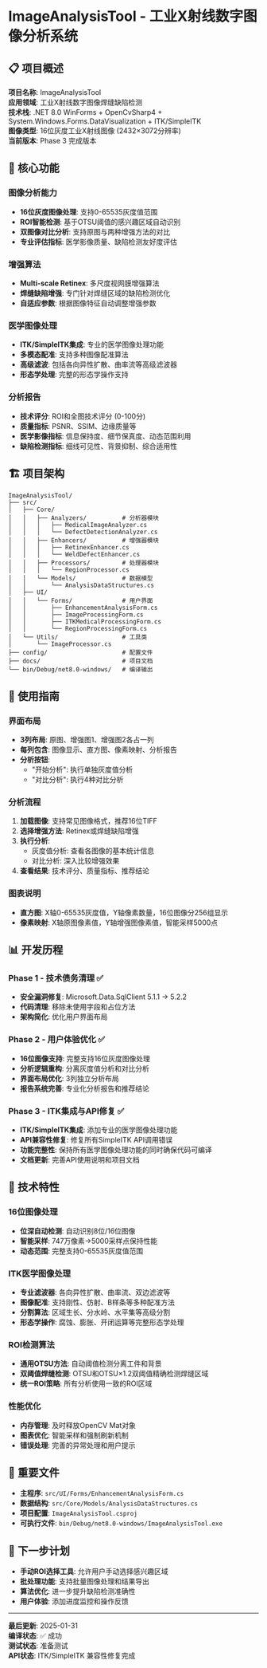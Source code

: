 # ImageAnalysisTool - 工业X射线数字图像分析系统

## 📋 项目概述

**项目名称**: ImageAnalysisTool  
**应用领域**: 工业X射线数字图像焊缝缺陷检测  
**技术栈**: .NET 8.0 WinForms + OpenCvSharp4 + System.Windows.Forms.DataVisualization + ITK/SimpleITK  
**图像类型**: 16位灰度工业X射线图像 (2432×3072分辨率)  
**当前版本**: Phase 3 完成版本  

## 🎯 核心功能

### 图像分析能力
- **16位灰度图像处理**: 支持0-65535灰度值范围
- **ROI智能检测**: 基于OTSU阈值的感兴趣区域自动识别
- **双图像对比分析**: 支持原图与两种增强方法的对比
- **专业评估指标**: 医学影像质量、缺陷检测友好度评估

### 增强算法
- **Multi-scale Retinex**: 多尺度视网膜增强算法
- **焊缝缺陷增强**: 专门针对焊缝区域的缺陷检测优化
- **自适应参数**: 根据图像特征自动调整增强参数

### 医学图像处理
- **ITK/SimpleITK集成**: 专业的医学图像处理功能
- **多模态配准**: 支持多种图像配准算法
- **高级滤波**: 包括各向异性扩散、曲率流等高级滤波器
- **形态学处理**: 完整的形态学操作支持

### 分析报告
- **技术评分**: ROI和全图技术评分 (0-100分)
- **质量指标**: PSNR、SSIM、边缘质量等
- **医学影像指标**: 信息保持度、细节保真度、动态范围利用
- **缺陷检测指标**: 细线可见性、背景抑制、综合适用性

## 🏗️ 项目架构

```
ImageAnalysisTool/
├── src/
│   ├── Core/
│   │   ├── Analyzers/          # 分析器模块
│   │   │   ├── MedicalImageAnalyzer.cs
│   │   │   └── DefectDetectionAnalyzer.cs
│   │   ├── Enhancers/          # 增强器模块
│   │   │   ├── RetinexEnhancer.cs
│   │   │   └── WeldDefectEnhancer.cs
│   │   ├── Processors/         # 处理器模块
│   │   │   └── RegionProcessor.cs
│   │   └── Models/             # 数据模型
│   │       └── AnalysisDataStructures.cs
│   ├── UI/
│   │   └── Forms/              # 用户界面
│   │       ├── EnhancementAnalysisForm.cs
│   │       ├── ImageProcessingForm.cs
│   │       ├── ITKMedicalProcessingForm.cs
│   │       └── RegionProcessingForm.cs
│   └── Utils/                  # 工具类
│       └── ImageProcessor.cs
├── config/                     # 配置文件
├── docs/                       # 项目文档
└── bin/Debug/net8.0-windows/   # 编译输出
```

## 🚀 使用指南

### 界面布局
- **3列布局**: 原图、增强图1、增强图2各占一列
- **每列包含**: 图像显示、直方图、像素映射、分析报告
- **分析按钮**: 
  - "开始分析": 执行单独灰度值分析
  - "对比分析": 执行4种对比分析

### 分析流程
1. **加载图像**: 支持常见图像格式，推荐16位TIFF
2. **选择增强方法**: Retinex或焊缝缺陷增强
3. **执行分析**: 
   - 灰度值分析: 查看各图像的基本统计信息
   - 对比分析: 深入比较增强效果
4. **查看结果**: 技术评分、质量指标、推荐结论

### 图表说明
- **直方图**: X轴0-65535灰度值，Y轴像素数量，16位图像分256组显示
- **像素映射**: X轴原图像素值，Y轴增强图像素值，智能采样5000点

## 📊 开发历程

### Phase 1 - 技术债务清理 ✅
- **安全漏洞修复**: Microsoft.Data.SqlClient 5.1.1 → 5.2.2
- **代码清理**: 移除未使用字段和占位方法
- **架构简化**: 优化用户界面布局

### Phase 2 - 用户体验优化 ✅
- **16位图像支持**: 完整支持16位灰度图像处理
- **分析逻辑重构**: 分离灰度值分析和对比分析
- **界面布局优化**: 3列独立分析布局
- **报告系统完善**: 专业化分析报告和推荐结论

### Phase 3 - ITK集成与API修复 ✅
- **ITK/SimpleITK集成**: 添加专业的医学图像处理功能
- **API兼容性修复**: 修复所有SimpleITK API调用错误
- **功能完整性**: 保持所有医学图像处理功能的同时确保代码可编译
- **文档更新**: 完善API使用说明和项目文档

## 🔧 技术特性

### 16位图像处理
- **位深自动检测**: 自动识别8位/16位图像
- **智能采样**: 747万像素→5000采样点保持性能
- **动态范围**: 完整支持0-65535灰度值范围

### ITK医学图像处理
- **专业滤波器**: 各向异性扩散、曲率流、双边滤波等
- **图像配准**: 支持刚性、仿射、B样条等多种配准方法
- **分割算法**: 区域生长、分水岭、水平集等高级分割
- **形态学操作**: 腐蚀、膨胀、开闭运算等完整形态学处理

### ROI检测算法
- **通用OTSU方法**: 自动阈值检测分离工件和背景
- **双阈值焊缝检测**: OTSU和OTSU×1.2双阈值精确检测焊缝区域
- **统一ROI策略**: 所有分析使用一致的ROI区域

### 性能优化
- **内存管理**: 及时释放OpenCV Mat对象
- **图表优化**: 智能采样和强制刷新机制
- **错误处理**: 完善的异常处理和用户提示

## 📁 重要文件

- **主程序**: `src/UI/Forms/EnhancementAnalysisForm.cs`
- **数据结构**: `src/Core/Models/AnalysisDataStructures.cs`
- **项目配置**: `ImageAnalysisTool.csproj`
- **可执行文件**: `bin/Debug/net8.0-windows/ImageAnalysisTool.exe`

## 🎯 下一步计划

- **手动ROI选择工具**: 允许用户手动选择感兴趣区域
- **批处理功能**: 支持批量图像处理和结果导出
- **算法优化**: 进一步提升缺陷检测准确性
- **用户体验**: 添加进度监控和操作反馈

---

**最后更新**: 2025-01-31  
**编译状态**: ✅ 成功  
**测试状态**: 准备测试  
**API状态**: ITK/SimpleITK 兼容性修复完成
